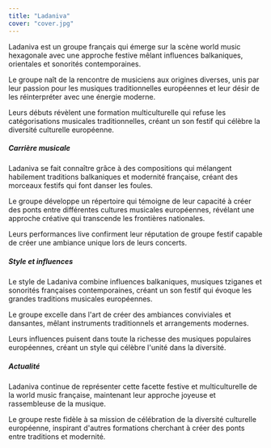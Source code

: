 ```yaml
---
title: "Ladaniva"
cover: "cover.jpg"
---
```


Ladaniva est un groupe français qui émerge sur la scène world music hexagonale avec une approche festive mêlant
influences balkaniques, orientales et sonorités contemporaines.

Le groupe naît de la rencontre de musiciens aux origines diverses, unis par leur passion pour les musiques
traditionnelles européennes et leur désir de les réinterpréter avec une énergie moderne.

Leurs débuts révèlent une formation multiculturelle qui refuse les catégorisations musicales traditionnelles, créant un
son festif qui célèbre la diversité culturelle européenne.


##### Carrière musicale

Ladaniva se fait connaître grâce à des compositions qui mélangent habilement traditions balkaniques et modernité
française, créant des morceaux festifs qui font danser les foules.

Le groupe développe un répertoire qui témoigne de leur capacité à créer des ponts entre différentes cultures musicales
européennes, révélant une approche créative qui transcende les frontières nationales.

Leurs performances live confirment leur réputation de groupe festif capable de créer une ambiance unique lors de leurs
concerts.


##### Style et influences

Le style de Ladaniva combine influences balkaniques, musiques tziganes et sonorités françaises contemporaines, créant un
son festif qui évoque les grandes traditions musicales européennes.

Le groupe excelle dans l'art de créer des ambiances conviviales et dansantes, mêlant instruments traditionnels et
arrangements modernes.

Leurs influences puisent dans toute la richesse des musiques populaires européennes, créant un style qui célèbre l'unité
dans la diversité.


##### Actualité

Ladaniva continue de représenter cette facette festive et multiculturelle de la world music française, maintenant leur
approche joyeuse et rassembleuse de la musique.

Le groupe reste fidèle à sa mission de célébration de la diversité culturelle européenne, inspirant d'autres formations
cherchant à créer des ponts entre traditions et modernité.
